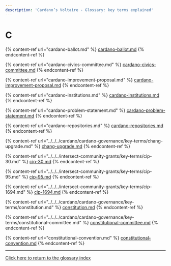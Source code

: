 ```yaml
---
description: 'Cardano’s Voltaire - Glossary: key terms explained'
---
```


# C

{% content-ref url="cardano-ballot.md" %}
[cardano-ballot.md](cardano-ballot.md)
{% endcontent-ref %}

{% content-ref url="cardano-civics-committee.md" %}
[cardano-civics-committee.md](cardano-civics-committee.md)
{% endcontent-ref %}

{% content-ref url="cardano-improvement-proposal.md" %}
[cardano-improvement-proposal.md](cardano-improvement-proposal.md)
{% endcontent-ref %}

{% content-ref url="cardano-institutions.md" %}
[cardano-institutions.md](cardano-institutions.md)
{% endcontent-ref %}

{% content-ref url="cardano-problem-statement.md" %}
[cardano-problem-statement.md](cardano-problem-statement.md)
{% endcontent-ref %}

{% content-ref url="cardano-repositories.md" %}
[cardano-repositories.md](cardano-repositories.md)
{% endcontent-ref %}

{% content-ref url="../../../cardano/cardano-governance/key-terms/chang-upgrade.md" %}
[chang-upgrade.md](../../../cardano/cardano-governance/key-terms/chang-upgrade.md)
{% endcontent-ref %}

{% content-ref url="../../../intersect-community-grants/key-terms/cip-30.md" %}
[cip-30.md](../../../intersect-community-grants/key-terms/cip-30.md)
{% endcontent-ref %}

{% content-ref url="../../../intersect-community-grants/key-terms/cip-95.md" %}
[cip-95.md](../../../intersect-community-grants/key-terms/cip-95.md)
{% endcontent-ref %}

{% content-ref url="../../../intersect-community-grants/key-terms/cip-1694.md" %}
[cip-1694.md](../../../intersect-community-grants/key-terms/cip-1694.md)
{% endcontent-ref %}

{% content-ref url="../../../cardano/cardano-governance/key-terms/constitution.md" %}
[constitution.md](../../../cardano/cardano-governance/key-terms/constitution.md)
{% endcontent-ref %}

{% content-ref url="../../../cardano/cardano-governance/key-terms/constitutional-committee.md" %}
[constitutional-committee.md](../../../cardano/cardano-governance/key-terms/constitutional-committee.md)
{% endcontent-ref %}

{% content-ref url="constitutional-convention.md" %}
[constitutional-convention.md](constitutional-convention.md)
{% endcontent-ref %}

***

[Click here to return to the glossary index](../)
